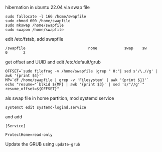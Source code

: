 hibernation in ubuntu 22.04 via swap file
```
sudo fallocate -l 16G /home/swapfile 
sudo chmod 600 /home/swapfile
sudo mkswap /home/swapfile 
sudo swapon /home/swapfile
```
edit /etc/fstab, add swapfile
```
/swapfile                            none            swap    sw              0       2
```
get offset and UUID
and edit /etc/default/grub
```
OFFSET=`sudo filefrag -v /home/swapfile |grep " 0:"| sed s'/\.//g' | awk '{print $4}'`
MP=`df /home/swapfile | grep -v 'Filesystem' | awk '{print $1}'`
echo "resume="`blkid ${MP} | awk '{print $3}' | sed 's/"//g'`" resume_offset=${OFFSET}"
```
als swap file in home partition, mod systemd service
```
systemct edit systemd-logind.service
```
and add
```
[Service] 

ProtectHome=read-only
```
Update the GRUB using ```update-grub```
